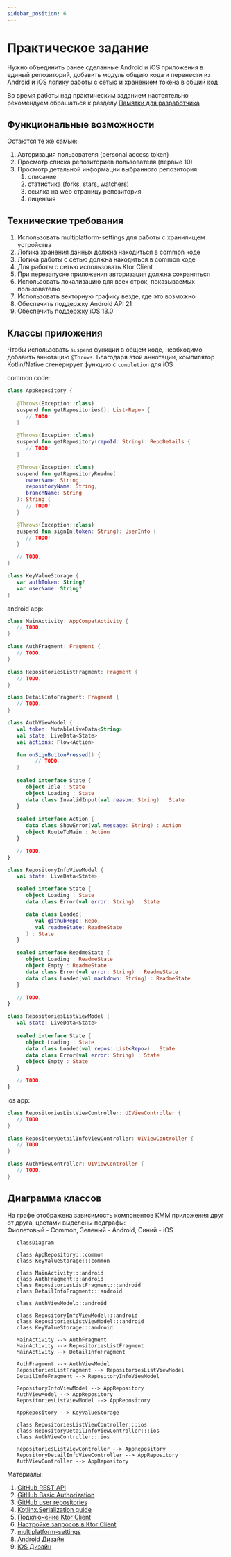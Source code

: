 ```yaml
---
sidebar_position: 6
---
```


# Практическое задание

Нужно объединить ранее сделанные Android и iOS приложения в единый репозиторий, добавить модуль общего кода и перенести из Android и iOS логику работы с сетью и хранением токена в общий код

Во время работы над практическим заданием настоятельно рекомендуем обращаться к разделу [Памятки для разработчика](/university/memos/function)

## Функциональные возможности

Остаются те же самые:

1. Авторизация пользователя (personal access token)
1. Просмотр списка репозиториев пользователя (первые 10)
1. Просмотр детальной информации выбранного репозитория
    1. описание
    1. статистика (forks, stars, watchers)
    1. ссылка на web страницу репозитория
    1. лицензия

## Технические требования

1. Использовать multiplatform-settings для работы с хранилищем устройства
1. Логика хранения данных должна находиться в common коде
1. Логика работы с сетью должна находиться в common коде
1. Для работы с сетью использовать Ktor Client
1. При перезапуске приложения авторизация должна сохраняться
1. Использовать локализацию для всех строк, показываемых пользователю
1. Использовать векторную графику везде, где это возможно
1. Обеспечить поддержку Android API 21
1. Обеспечить поддержку iOS 13.0

## Классы приложения 

Чтобы использовать `suspend` функции в общем коде, необходимо добавить аннотацию `@Throws`. Благодаря этой аннотации, компилятор Kotlin/Native сгенерирует функцию с `completion` для iOS

common code:
```kotlin
class AppRepository {
   
   @Throws(Exception::class)
   suspend fun getRepositories(): List<Repo> {
      // TODO:
   }

   @Throws(Exception::class)
   suspend fun getRepository(repoId: String): RepoDetails {
      // TODO:
   }

   @Throws(Exception::class)
   suspend fun getRepositoryReadme(
      ownerName: String,
      repositoryName: String,
      branchName: String
   ): String {
      // TODO:
   }

   @Throws(Exception::class)
   suspend fun signIn(token: String): UserInfo {
      // TODO:
   }

   // TODO:
}

class KeyValueStorage {
   var authToken: String?
   var userName: String?
}
```

android app:
```kotlin
class MainActivity: AppCompatActivity {
   // TODO:
}

class AuthFragment: Fragment {
   // TODO:
}

class RepositoriesListFragment: Fragment {
   // TODO:
}

class DetailInfoFragment: Fragment {
   // TODO:
}

class AuthViewModel {
   val token: MutableLiveData<String>
   val state: LiveData<State>
   val actions: Flow<Action>

   fun onSignButtonPressed() {
         // TODO:
   }
   
   sealed interface State {
      object Idle : State
      object Loading : State
      data class InvalidInput(val reason: String) : State
   }
   
   sealed interface Action {
      data class ShowError(val message: String) : Action
      object RouteToMain : Action
   }

   // TODO:
}

class RepositoryInfoViewModel {
   val state: LiveData<State>

   sealed interface State {
      object Loading : State
      data class Error(val error: String) : State

      data class Loaded(
         val githubRepo: Repo,
         val readmeState: ReadmeState
      ) : State
   }

   sealed interface ReadmeState {
      object Loading : ReadmeState
      object Empty : ReadmeState
      data class Error(val error: String) : ReadmeState
      data class Loaded(val markdown: String) : ReadmeState
   }

   // TODO:
}

class RepositoriesListViewModel {
   val state: LiveData<State>
   
   sealed interface State {
      object Loading : State
      data class Loaded(val repos: List<Repo>) : State
      data class Error(val error: String) : State
      object Empty : State
   }

   // TODO:
}
```

ios app:
```swift
class RepositoriesListViewController: UIViewController {
   // TODO:
}

class RepositoryDetailInfoViewController: UIViewController {
   // TODO:
}

class AuthViewController: UIViewController {
   // TODO:
}
```


## Диаграмма классов

На графе отображена зависимость компонентов KMM приложения друг от друга, цветами выделены подграфы:  
Фиолетовый - Common, Зеленый - Android, Синий - iOS

```mermaid
   classDiagram
   
   class AppRepository:::common
   class KeyValueStorage:::common
   
   class MainActivity:::android
   class AuthFragment:::android
   class RepositoriesListFragment:::android
   class DetailInfoFragment:::android
   
   class AuthViewModel:::android
   
   class RepositoryInfoViewModel:::android
   class RepositoriesListViewModel:::android
   class KeyValueStorage:::android
   
   MainActivity --> AuthFragment
   MainActivity --> RepositoriesListFragment
   MainActivity --> DetailInfoFragment
   
   AuthFragment --> AuthViewModel
   RepositoriesListFragment --> RepositoriesListViewModel
   DetailInfoFragment --> RepositoryInfoViewModel
   
   RepositoryInfoViewModel --> AppRepository
   AuthViewModel --> AppRepository
   RepositoriesListViewModel --> AppRepository
   
   AppRepository --> KeyValueStorage
   
   class RepositoriesListViewController:::ios
   class RepositoryDetailInfoViewController:::ios
   class AuthViewController:::ios
   
   RepositoriesListViewController --> AppRepository
   RepositoryDetailInfoViewController --> AppRepository
   AuthViewController --> AppRepository
```

Материалы:
1. [GitHub REST API](https://docs.github.com/en/rest)
1. [GitHub Basic Authorization](https://docs.github.com/en/rest/overview/other-authentication-methods#basic-authentication)
1. [GitHub user repositories](https://docs.github.com/en/rest/reference/repos#list-repositories-for-a-user)
1. [Kotlinx.Serialization guide](https://github.com/Kotlin/kotlinx.serialization/blob/master/docs/basic-serialization.md#json-decoding)
1. [Подключение Ktor Client](https://ktor.io/docs/gradle.html)
1. [Настройке запросов в Ktor Client](https://ktor.io/docs/request.html)
1. [multiplatform-settings](https://github.com/russhwolf/multiplatform-settings)
1. [Android Дизайн](https://www.figma.com/file/Mh3ga5XAzyJNCY87NBp01G/Git_test)
1. [iOS Дизайн](https://www.figma.com/file/XmpoCqkdWTGb2NGdR2bgiQ/Git_test-iOS)